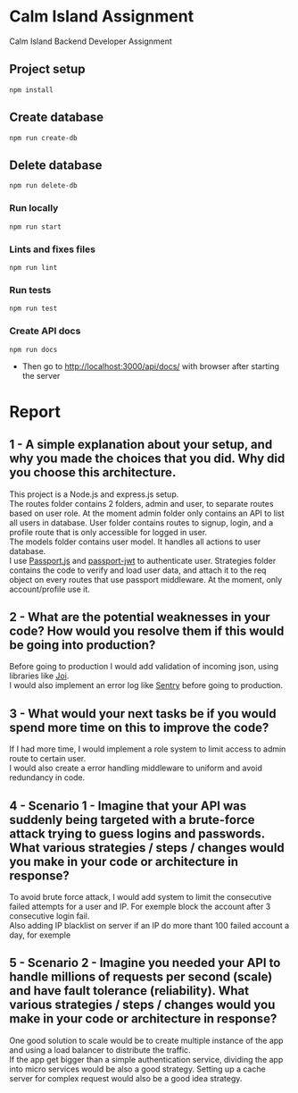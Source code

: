 # Calm Island Assignment

Calm Island Backend Developer Assignment

## Project setup

```
npm install
```

## Create database

```
npm run create-db
```

## Delete database

```
npm run delete-db
```

### Run locally

```
npm run start
```

### Lints and fixes files

```
npm run lint
```

### Run tests

```
npm run test
```

### Create API docs

```
npm run docs
```

- Then go to <http://localhost:3000/api/docs/> with browser after starting the server

# Report

## 1 - A simple explanation about your setup, and why you made the choices that you did. Why did you choose this architecture.

This project is a Node.js and express.js setup.  
The routes folder contains 2 folders, admin and user, to separate routes based on user role. At the moment admin folder only contains an API to list all users in database. User folder contains routes to signup, login, and a profile route that is only accessible for logged in user.  
The models folder contains user model. It handles all actions to user database.  
I use [Passport.js](http://www.passportjs.org/) and [passport-jwt](http://www.passportjs.org/packages/passport-jwt/) to authenticate user. Strategies folder contains the code to verify and load user data, and attach it to the req object on every routes that use passport middleware. At the moment, only account/profile use it.

## 2 - What are the potential weaknesses in your code? How would you resolve them if this would be going into production?

Before going to production I would add validation of incoming json, using libraries like [Joi](https://www.npmjs.com/package/joi).  
I would also implement an error log like [Sentry](https://sentry.io/) before going to production.

## 3 - What would your next tasks be if you would spend more time on this to improve the code?

If I had more time, I would implement a role system to limit access to admin route to certain user.  
I would also create a error handling middleware to uniform and avoid redundancy in code.

## 4 - Scenario 1 - Imagine that your API was suddenly being targeted with a brute-force attack trying to guess logins and passwords. What various strategies / steps / changes would you make in your code or architecture in response?

To avoid brute force attack, I would add system to limit the consecutive failed attempts for a user and IP. For exemple block the account after 3 consecutive login fail.  
Also adding IP blacklist on server if an IP do more thant 100 failed account a day, for exemple

## 5 - Scenario 2 - Imagine you needed your API to handle millions of requests per second (scale) and have fault tolerance (reliability). What various strategies / steps / changes would you make in your code or architecture in response?

One good solution to scale would be to create multiple instance of the app and using a load balancer to distribute the traffic.  
If the app get bigger than a simple authentication service, dividing the app into micro services would be also a good strategy.
Setting up a cache server for complex request would also be a good idea strategy.
